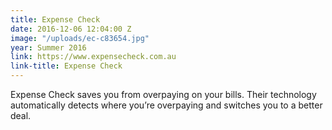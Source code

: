 ```yaml
---
title: Expense Check
date: 2016-12-06 12:04:00 Z
image: "/uploads/ec-c83654.jpg"
year: Summer 2016
link: https://www.expensecheck.com.au
link-title: Expense Check
---
```


Expense Check saves you from overpaying on your bills. Their technology automatically detects where you’re overpaying and switches you to a better deal.